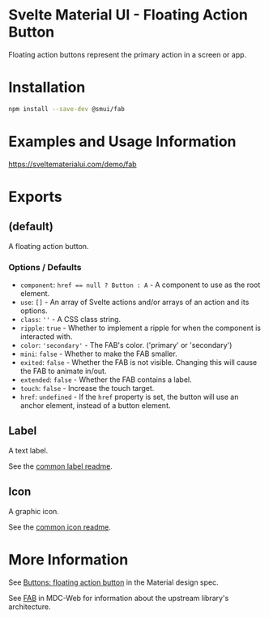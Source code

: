 # Svelte Material UI - Floating Action Button

Floating action buttons represent the primary action in a screen or app.

# Installation

```sh
npm install --save-dev @smui/fab
```

# Examples and Usage Information

https://sveltematerialui.com/demo/fab

# Exports

## (default)

A floating action button.

### Options / Defaults

- `component`: `href == null ? Button : A` - A component to use as the root element.
- `use`: `[]` - An array of Svelte actions and/or arrays of an action and its options.
- `class`: `''` - A CSS class string.
- `ripple`: `true` - Whether to implement a ripple for when the component is interacted with.
- `color`: `'secondary'` - The FAB's color. ('primary' or 'secondary')
- `mini`: `false` - Whether to make the FAB smaller.
- `exited`: `false` - Whether the FAB is not visible. Changing this will cause the FAB to animate in/out.
- `extended`: `false` - Whether the FAB contains a label.
- `touch`: `false` - Increase the touch target.
- `href`: `undefined` - If the `href` property is set, the button will use an anchor element, instead of a button element.

## Label

A text label.

See the [common label readme](/packages/common/README.md#label).

## Icon

A graphic icon.

See the [common icon readme](/packages/common/README.md#icon).

# More Information

See [Buttons: floating action button](https://material.io/components/buttons-floating-action-button) in the Material design spec.

See [FAB](https://github.com/material-components/material-components-web/tree/v13.0.0/packages/mdc-fab) in MDC-Web for information about the upstream library's architecture.
